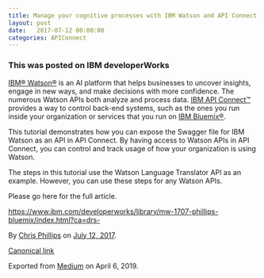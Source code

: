 ```yaml
---
title: Manage your cognitive processes with IBM Watson and API Connect
layout: post
date:   2017-07-12 00:00:00
categories: APIConnect
---
```

<!--more-->

### This was posted on IBM developerWorks

[IBM® Watson®](https://www.ibm.com/watson/) is an AI platform that helps businesses to uncover
insights, engage in new ways, and make decisions with more confidence.
The numerous Watson APIs both analyze and process data. [IBM API
Connect™](http://www-03.ibm.com/software/products/en/api-connect) provides a way to control back-end systems, such as
the ones you run inside your organization or services that you run on
[IBM
Bluemix®](https://console.bluemix.net/?cm_sp=dw-bluemix-_-mw-1707-phillips-bluemix-_-article).

This tutorial demonstrates how you can expose the Swagger file for IBM
Watson as an API in API Connect. By having access to Watson APIs in API
Connect, you can control and track usage of how your organization is
using Watson.

The steps in this tutorial use the Watson Language Translator API as an
example. However, you can use these steps for any Watson APIs.

Please go here for the full article.

<https://www.ibm.com/developerworks/library/mw-1707-phillips-bluemix/index.html?ca=drs->





By [Chris Phillips](https://medium.com/@cminion) on
[July 12, 2017](https://medium.com/p/4e08e4e0a38d).

[Canonical
link](https://medium.com/@cminion/this-was-posted-on-ibm-developerworks-4e08e4e0a38d)

Exported from [Medium](https://medium.com) on April 6, 2019.
